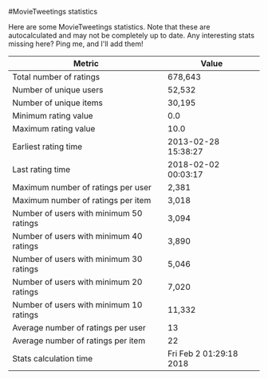 #MovieTweetings statistics

Here are some MovieTweetings statistics. Note that these are autocalculated and may not be completely up to date. Any interesting stats missing here? Ping me, and I'll add them!

Metric | Value
--- | ---
Total number of ratings                 | 678,643
Number of unique users                  | 52,532
Number of unique items                  | 30,195
Minimum rating value                    | 0.0
Maximum rating value                    | 10.0
Earliest rating time                    | 2013-02-28 15:38:27
Last rating time                        | 2018-02-02 00:03:17
Maximum number of ratings per user      | 2,381
Maximum number of ratings per item      | 3,018
Number of users with minimum 50 ratings | 3,094
Number of users with minimum 40 ratings | 3,890
Number of users with minimum 30 ratings | 5,046
Number of users with minimum 20 ratings | 7,020
Number of users with minimum 10 ratings | 11,332
Average number of ratings per user      | 13
Average number of ratings per item      | 22
Stats calculation time                  | Fri Feb  2 01:29:18 2018

